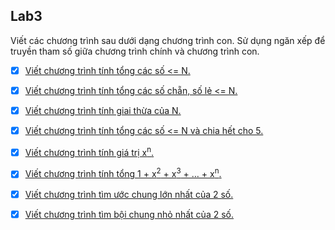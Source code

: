 ## Lab3

Viết các chương trình sau dưới dạng chương trình con. Sử dụng ngăn xếp để truyền tham số giữa chương trình chính và chương trình con.

 * [x] [Viết chương trình tính tổng các số <= N.](https://github.com/TraiOi/LapTrinhAssemblyChoARM/blob/master/Lab3/Bai1.s)

 * [x] [Viết chương trình tính tổng các số chẵn, số lẻ <= N.](https://github.com/TraiOi/LapTrinhAssemblyChoARM/blob/master/Lab3/Bai2.s)

 * [x] [Viết chương trình tính giai thừa của N.](https://github.com/TraiOi/LapTrinhAssemblyChoARM/blob/master/Lab3/Bai3.s)

 * [x] [Viết chương trình tính tổng các số <= N và chia hết cho 5.](https://github.com/TraiOi/LapTrinhAssemblyChoARM/blob/master/Lab3/Bai4.s)

 * [x] [Viết chương trình tính giá trị x<sup>n</sup>.](https://github.com/TraiOi/LapTrinhAssemblyChoARM/blob/master/Lab3/Bai5.s)
 
 * [x] [Viết chương trình tính tổng 1 + x<sup>2</sup> + x<sup>3</sup> + … + x<sup>n</sup>.](https://github.com/TraiOi/LapTrinhAssemblyChoARM/blob/master/Lab3/Bai6.s)

 * [x] [Viết chương trình tìm ước chung lớn nhất của 2 số.](https://github.com/TraiOi/LapTrinhAssemblyChoARM/blob/master/Lab3/Bai7.s)

 * [x] [Viết chương trình tìm bội chung nhỏ nhất của 2 số.](https://github.com/TraiOi/LapTrinhAssemblyChoARM/blob/master/Lab3/Bai8.s)
 
